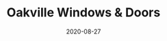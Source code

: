 ---
slug: "/projects/owd/"
date: "2020-08-27"
title: "Oakville Windows & Doors"
image: "/img/owd.png"
techStack:
    - "Hugo"
    - "Netlify"
    - "HTML, CSS, JS"
description: "Site currently in progress for a client. Built using Hugo, to provide faster page loads through Static Site Generation and integrated with Netlify to provide CMS capabilities and easy CI/CD."
link: "https://github.com/noahvarghese/OWD"
---
